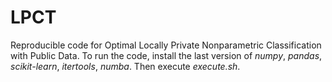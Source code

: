 # LPCT
Reproducible code for Optimal Locally Private Nonparametric Classification with Public Data.
To run the code, install the last version of *numpy*, *pandas*, *scikit-learn*, *itertools*, *numba*. 
Then execute *execute.sh*. 
